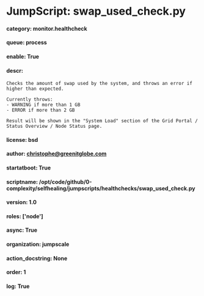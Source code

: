 
# JumpScript: swap_used_check.py
        
#### category: monitor.healthcheck
#### queue: process
#### enable: True
#### descr: 
```
Checks the amount of swap used by the system, and throws an error if higher than expected.

Currently throws:
- WARNING if more than 1 GB
- ERROR if more than 2 GB

Result will be shown in the "System Load" section of the Grid Portal / Status Overview / Node Status page.

```
#### license: bsd
#### author: christophe@greenitglobe.com
#### startatboot: True
#### scriptname: /opt/code/github/0-complexity/selfhealing/jumpscripts/healthchecks/swap_used_check.py
#### version: 1.0
#### roles: ['node']
#### async: True
#### organization: jumpscale
#### action_docstring: None
#### order: 1
#### log: True